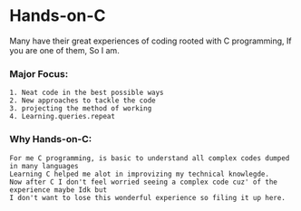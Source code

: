# Hands-on-C
Many have their great experiences of coding rooted with C programming, If you are one of them, So I am.

### Major Focus: 
    1. Neat code in the best possible ways
    2. New approaches to tackle the code
    3. projecting the method of working
    4. Learning.queries.repeat
### Why Hands-on-C:
    For me C programming, is basic to understand all complex codes dumped in many languages 
    Learning C helped me alot in improvizing my technical knowlegde. 
    Now after C I don't feel worried seeing a complex code cuz' of the experience maybe Idk but 
    I don't want to lose this wonderful experience so filing it up here. 
   
 
     
